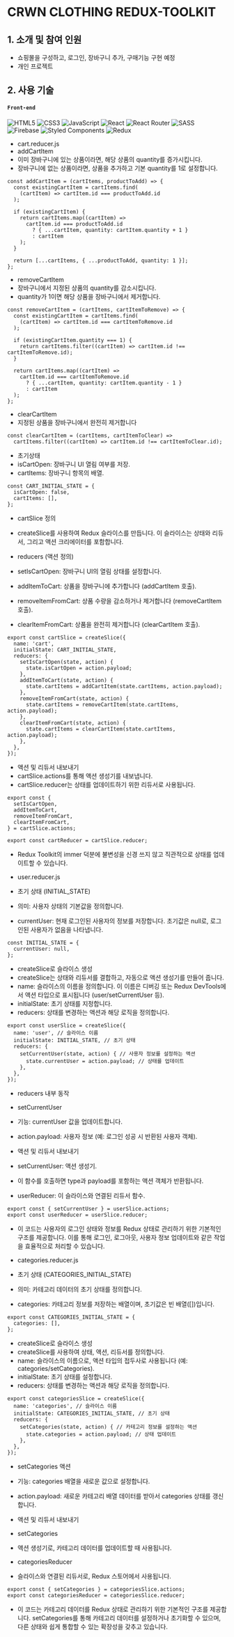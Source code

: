 # CRWN CLOTHING REDUX-TOOLKIT

## 1. 소개 및 참여 인원
- 쇼핑몰을 구성하고, 로그인, 장바구니 추가, 구매기능 구현 예정
- 개인 프로젝트

## 2. 사용 기술
#### `Front-end`
![HTML5](https://img.shields.io/badge/html5-%23E34F26.svg?style=for-the-badge&logo=html5&logoColor=white)
![CSS3](https://img.shields.io/badge/css3-%231572B6.svg?style=for-the-badge&logo=css3&logoColor=white)
![JavaScript](https://img.shields.io/badge/javascript-%23323330.svg?style=for-the-badge&logo=javascript&logoColor=%23F7DF1E)
![React](https://img.shields.io/badge/react-%2320232a.svg?style=for-the-badge&logo=react&logoColor=%2361DAFB)
![React Router](https://img.shields.io/badge/React_Router-CA4245?style=for-the-badge&logo=react-router&logoColor=white)
![SASS](https://img.shields.io/badge/SASS-hotpink.svg?style=for-the-badge&logo=SASS&logoColor=white)
![Firebase](https://img.shields.io/badge/firebase-a08021?style=for-the-badge&logo=firebase&logoColor=ffcd34)
![Styled Components](https://img.shields.io/badge/styled--components-DB7093?style=for-the-badge&logo=styled-components&logoColor=white)
![Redux](https://img.shields.io/badge/redux-%23593d88.svg?style=for-the-badge&logo=redux&logoColor=white)

- cart.reducer.js
- addCartItem
- 이미 장바구니에 있는 상품이라면, 해당 상품의 quantity를 증가시킵니다.
- 장바구니에 없는 상품이라면, 상품을 추가하고 기본 quantity를 1로 설정합니다.
```
const addCartItem = (cartItems, productToAdd) => {
  const existingCartItem = cartItems.find(
    (cartItem) => cartItem.id === productToAdd.id
  );

  if (existingCartItem) {
    return cartItems.map((cartItem) =>
      cartItem.id === productToAdd.id
        ? { ...cartItem, quantity: cartItem.quantity + 1 }
        : cartItem
    );
  }

  return [...cartItems, { ...productToAdd, quantity: 1 }];
};
```

- removeCartItem
- 장바구니에서 지정된 상품의 quantity를 감소시킵니다.
- quantity가 1이면 해당 상품을 장바구니에서 제거합니다.
```
const removeCartItem = (cartItems, cartItemToRemove) => {
  const existingCartItem = cartItems.find(
    (cartItem) => cartItem.id === cartItemToRemove.id
  );

  if (existingCartItem.quantity === 1) {
    return cartItems.filter((cartItem) => cartItem.id !== cartItemToRemove.id);
  }

  return cartItems.map((cartItem) =>
    cartItem.id === cartItemToRemove.id
      ? { ...cartItem, quantity: cartItem.quantity - 1 }
      : cartItem
  );
};
```

- clearCartItem
- 지정된 상품을 장바구니에서 완전히 제거합니다
```
const clearCartItem = (cartItems, cartItemToClear) =>
  cartItems.filter((cartItem) => cartItem.id !== cartItemToClear.id);
```

- 초기상태
- isCartOpen: 장바구니 UI 열림 여부를 저장.
- cartItems: 장바구니 항목의 배열.
```
const CART_INITIAL_STATE = {
  isCartOpen: false,
  cartItems: [],
};
```

- cartSlice 정의
- createSlice를 사용하여 Redux 슬라이스를 만듭니다. 이 슬라이스는 상태와 리듀서, 그리고 액션 크리에이터를 포함합니다.
  
- reducers (액션 정의)
- setIsCartOpen: 장바구니 UI의 열림 상태를 설정합니다.
- addItemToCart: 상품을 장바구니에 추가합니다 (addCartItem 호출).
- removeItemFromCart: 상품 수량을 감소하거나 제거합니다 (removeCartItem 호출).
- clearItemFromCart: 상품을 완전히 제거합니다 (clearCartItem 호출).
```
export const cartSlice = createSlice({
  name: 'cart',
  initialState: CART_INITIAL_STATE,
  reducers: {
    setIsCartOpen(state, action) {
      state.isCartOpen = action.payload;
    },
    addItemToCart(state, action) {
      state.cartItems = addCartItem(state.cartItems, action.payload);
    },
    removeItemFromCart(state, action) {
      state.cartItems = removeCartItem(state.cartItems, action.payload);
    },
    clearItemFromCart(state, action) {
      state.cartItems = clearCartItem(state.cartItems, action.payload);
    },
  },
});
```

- 액션 및 리듀서 내보내기
- cartSlice.actions를 통해 액션 생성기를 내보냅니다.
- cartSlice.reducer는 상태를 업데이트하기 위한 리듀서로 사용됩니다.
```
export const {
  setIsCartOpen,
  addItemToCart,
  removeItemFromCart,
  clearItemFromCart,
} = cartSlice.actions;

export const cartReducer = cartSlice.reducer;
```
- Redux Toolkit의 immer 덕분에 불변성을 신경 쓰지 않고 직관적으로 상태를 업데이트할 수 있습니다.
  
- user.reducer.js
- 초기 상태 (INITIAL_STATE)
- 의미: 사용자 상태의 기본값을 정의합니다.
- currentUser: 현재 로그인된 사용자의 정보를 저장합니다. 초기값은 null로, 로그인된 사용자가 없음을 나타냅니다.
```
const INITIAL_STATE = {
  currentUser: null,
};
```

- createSlice로 슬라이스 생성
- createSlice는 상태와 리듀서를 결합하고, 자동으로 액션 생성기를 만들어 줍니다.
- name: 슬라이스의 이름을 정의합니다. 이 이름은 디버깅 또는 Redux DevTools에서 액션 타입으로 표시됩니다 (user/setCurrentUser 등).
- initialState: 초기 상태를 지정합니다.
- reducers: 상태를 변경하는 액션과 해당 로직을 정의합니다.
```
export const userSlice = createSlice({
  name: 'user', // 슬라이스 이름
  initialState: INITIAL_STATE, // 초기 상태
  reducers: {
    setCurrentUser(state, action) { // 사용자 정보를 설정하는 액션
      state.currentUser = action.payload; // 상태를 업데이트
    },
  },
});
```
- reducers 내부 동작
- setCurrentUser
- 기능: currentUser 값을 업데이트합니다.
- action.payload: 사용자 정보 (예: 로그인 성공 시 반환된 사용자 객체).

- 액션 및 리듀서 내보내기
- setCurrentUser: 액션 생성기.
- 이 함수를 호출하면 type과 payload를 포함하는 액션 객체가 반환됩니다.
- userReducer: 이 슬라이스와 연결된 리듀서 함수.
```
export const { setCurrentUser } = userSlice.actions;
export const userReducer = userSlice.reducer;
```
- 이 코드는 사용자의 로그인 상태와 정보를 Redux 상태로 관리하기 위한 기본적인 구조를 제공합니다. 이를 통해 로그인, 로그아웃, 사용자 정보 업데이트와 같은 작업을 효율적으로 처리할 수 있습니다.

- categories.reducer.js
- 초기 상태 (CATEGORIES_INITIAL_STATE)
- 의미: 카테고리 데이터의 초기 상태를 정의합니다.
- categories: 카테고리 정보를 저장하는 배열이며, 초기값은 빈 배열([])입니다.
```
export const CATEGORIES_INITIAL_STATE = {
  categories: [],
};
```

- createSlice로 슬라이스 생성
- createSlice를 사용하여 상태, 액션, 리듀서를 정의합니다.
- name: 슬라이스의 이름으로, 액션 타입의 접두사로 사용됩니다 (예: categories/setCategories).
- initialState: 초기 상태를 설정합니다.
- reducers: 상태를 변경하는 액션과 해당 로직을 정의합니다.
```
export const categoriesSlice = createSlice({
  name: 'categories', // 슬라이스 이름
  initialState: CATEGORIES_INITIAL_STATE, // 초기 상태
  reducers: {
    setCategories(state, action) { // 카테고리 정보를 설정하는 액션
      state.categories = action.payload; // 상태 업데이트
    },
  },
});
```
- setCategories 액션
- 기능: categories 배열을 새로운 값으로 설정합니다.
- action.payload: 새로운 카테고리 배열 데이터를 받아서 categories 상태를 갱신합니다.

- 액션 및 리듀서 내보내기
- setCategories
- 액션 생성기로, 카테고리 데이터를 업데이트할 때 사용됩니다.
- categoriesReducer
- 슬라이스와 연결된 리듀서로, Redux 스토어에서 사용됩니다.
```
export const { setCategories } = categoriesSlice.actions;
export const categoriesReducer = categoriesSlice.reducer;
```
- 이 코드는 카테고리 데이터를 Redux 상태로 관리하기 위한 기본적인 구조를 제공합니다. setCategories를 통해 카테고리 데이터를 설정하거나 초기화할 수 있으며, 다른 상태와 쉽게 통합할 수 있는 확장성을 갖추고 있습니다.
